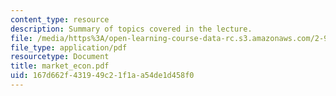 ```yaml
---
content_type: resource
description: Summary of topics covered in the lecture.
file: /media/https%3A/open-learning-course-data-rc.s3.amazonaws.com/2-964-economics-of-marine-transportation-industries-fall-2006/167d662f431949c21f1aa54de1d458f0_market_econ.pdf
file_type: application/pdf
resourcetype: Document
title: market_econ.pdf
uid: 167d662f-4319-49c2-1f1a-a54de1d458f0
---
```

